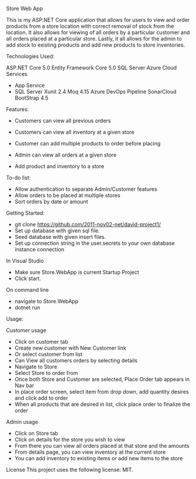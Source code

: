 Store Web App

This is my ASP.NET Core application that allows for users to view and order products from a store location with correct removal of stock from the location.  It also allows for viewing of all orders by a particular customer and all orders placed at a particular store.  Lastly, it all allows for the admin to add stock to existing products and add new products to store inventories.

Technologies Used:

ASP.NET Core 5.0
Entity Framework Core 5.0
SQL Server
Azure Cloud Services
  - App Service
  - SQL Server
Xunit 2.4
Moq 4.15
Azure DevOps Pipeline
SonarCloud
BootStrap 4.5

Features:

- Customers can view all previous orders
- Customers can view all inventory at a given store
- Customer can add multiple products to order before placing

- Admin can view all orders at a given store
- Add product and inventory to a store

To-do list:

- Allow authentication to separate Admin/Customer features
- Allow orders to be placed at multiple stores
- Sort orders by date or amount

Getting Started:

- git clone https://github.com/2011-nov02-net/david-project1/
- Set up database with given sql file.
- Seed database with given insert files.
- Set up connection string in the user.secrets to your own database instance connection

In Visual Studio
  - Make sure Store.WebApp is current Startup Project
  - Click start.

On command line
  - navigate to Store.WebApp
  - dotnet run

Usage:

Customer usage
  - Click on customer tab
  - Create new customer with New Customer link
  - Or select customer from list
  - Can View all customers orders by selecting details
  - Navigate to Store
  - Select Store to order from
  - Once both Store and Customer are selected, Place Order tab appears in Nav bar
  - In place order screen, select item from drop down, add quantity desires and click add to order
  - When all products that are desired in list, click place order to finalize the order

Admin usage
  - Click on Store tab
  - Click on details for the store you wish to view
  - From there you can view all orders placed at that store and the amounts
  - From details page, you can view inventory at the current store
  - You can add inventory to existing items or add new items to the store

License
This project uses the following license: MIT.
